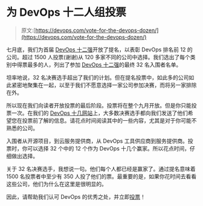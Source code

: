 # 为 DevOps 十二人组投票

> 原文:[https://devops.com/vote-for-the-devops-dozen/](https://devops.com/vote-for-the-devops-dozen/)

七月底，我们为首届 [DevOps 十二强](http://www.devopsdozen.com)开放了提名，以表彰 DevOps 排名前 12 的公司。超过 1500 人投票(谢谢)从 120 多家不同的公司中选择。我们选出了每个类别中得票最多的人，列出了参加 [DevOps 十二强](http://www.devopsdozen.com)的最终 32 名入围者名单。

坦率地说，32 名决赛选手超出了我们的计划。但在提名投票中，如此多的公司如此紧密地聚集在一起，以至于我们不愿意选择一家公司参加决赛，而将另一家排除在外。

所以现在我们向读者开放投票的最后阶段。投票将在整个九月开放。但是你只能投票一次。在我们的 [DevOps 十几网站](http://www.devopsdozen.com)上，大多数决赛选手都向我们发送了他们希望您在投票前了解的信息。请花点时间阅读其中的一些内容，尤其是对于你可能不熟悉的公司。

入围者从开源项目，到云服务提供商，从 DevOps 工具供应商到服务提供商。投票时，你可以选择 32 个中的 12 个作为 DevOps 十几个赢家。所以花点时间，仔细做出选择。

关于 32 名决赛选手，我想说一句。他们每个人都已经是赢家了。通过提名意味着 1500 名投票者中至少有 350 人投了他们的票。最重要的是，如果你花时间去看看这些公司，他们为什么在这里是很明显的。

因此，请帮助我们认可 DevOps 的优秀之处，并立即[投票](http://www.devopsdozen.com)！